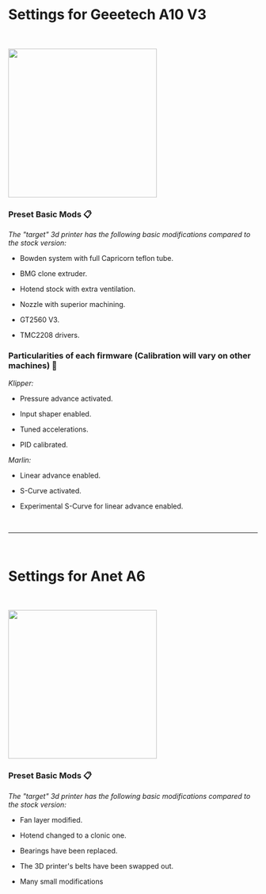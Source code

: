 # Settings for Geeetech A10 V3


<br><kbd>
<br><img src="https://github.com/Alexvidalcor/Printconfig/assets/58011097/1a7dcf95-608b-4437-b00e-604efceade0f" width="300" />
</kbd><br>


### Preset Basic Mods 📋

_The "target" 3d printer has the following basic modifications compared to the stock version:_

* Bowden system with full Capricorn teflon tube.

* BMG clone extruder.

* Hotend stock with extra ventilation.

* Nozzle with superior machining.

* GT2560 V3.

* TMC2208 drivers.

### Particularities of each firmware (Calibration will vary on other machines) 🚀

_Klipper:_

* Pressure advance activated.

* Input shaper enabled.

* Tuned accelerations.

* PID calibrated.

_Marlin:_

* Linear advance enabled.

* S-Curve activated.

* Experimental S-Curve for linear advance enabled.
  
<br>

---

<br>

# Settings for Anet A6

<br><kbd>
<br><img src="https://github.com/Alexvidalcor/Printconfig/assets/58011097/d3076c71-c051-4bdd-b6dd-8d9b6e72943c" width="300" />
</kbd><br>

### Preset Basic Mods 📋

_The "target" 3d printer has the following basic modifications compared to the stock version:_

* Fan layer modified.

* Hotend changed to a clonic one.

* Bearings have been replaced.

* The 3D printer's belts have been swapped out.

* Many small modifications
